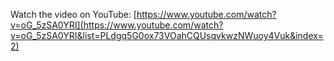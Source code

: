 Watch the video on YouTube: [https://www.youtube.com/watch?v=oG_5zSA0YRI](https://www.youtube.com/watch?v=oG_5zSA0YRI&list=PLdgq5G0ox73VOahCQUsqvkwzNWuoy4Vuk&index=2)